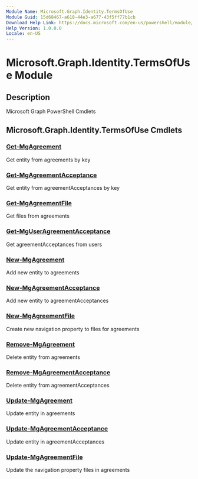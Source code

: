 ```yaml
---
Module Name: Microsoft.Graph.Identity.TermsOfUse
Module Guid: 15d68467-a618-44e3-a677-43f5ff77b1cb
Download Help Link: https://docs.microsoft.com/en-us/powershell/module/microsoft.graph.identity.termsofuse
Help Version: 1.0.0.0
Locale: en-US
---
```


# Microsoft.Graph.Identity.TermsOfUse Module
## Description
Microsoft Graph PowerShell Cmdlets

## Microsoft.Graph.Identity.TermsOfUse Cmdlets
### [Get-MgAgreement](Get-MgAgreement.md)
Get entity from agreements by key

### [Get-MgAgreementAcceptance](Get-MgAgreementAcceptance.md)
Get entity from agreementAcceptances by key

### [Get-MgAgreementFile](Get-MgAgreementFile.md)
Get files from agreements

### [Get-MgUserAgreementAcceptance](Get-MgUserAgreementAcceptance.md)
Get agreementAcceptances from users

### [New-MgAgreement](New-MgAgreement.md)
Add new entity to agreements

### [New-MgAgreementAcceptance](New-MgAgreementAcceptance.md)
Add new entity to agreementAcceptances

### [New-MgAgreementFile](New-MgAgreementFile.md)
Create new navigation property to files for agreements

### [Remove-MgAgreement](Remove-MgAgreement.md)
Delete entity from agreements

### [Remove-MgAgreementAcceptance](Remove-MgAgreementAcceptance.md)
Delete entity from agreementAcceptances

### [Update-MgAgreement](Update-MgAgreement.md)
Update entity in agreements

### [Update-MgAgreementAcceptance](Update-MgAgreementAcceptance.md)
Update entity in agreementAcceptances

### [Update-MgAgreementFile](Update-MgAgreementFile.md)
Update the navigation property files in agreements


